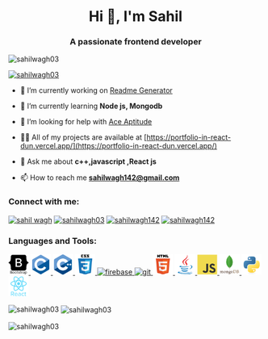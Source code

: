 <h1 align="center">Hi 👋, I'm Sahil</h1>
<h3 align="center">A passionate frontend developer</h3>

<p align="left"> <img src="https://komarev.com/ghpvc/?username=sahilwagh03&label=Profile%20views&color=0e75b6&style=flat" alt="sahilwagh03" /> </p>

<p align="left"> <a href="https://github.com/ryo-ma/github-profile-trophy"><img src="https://github-profile-trophy.vercel.app/?username=sahilwagh03" alt="sahilwagh03" /></a> </p>

- 🔭 I’m currently working on [Readme Generator](https://readme-generator-sigma.vercel.app/)

- 🌱 I’m currently learning **Node js, Mongodb**

- 🤝 I’m looking for help with [Ace Aptitude](https://ace-aptitude-psi.vercel.app/)

- 👨‍💻 All of my projects are available at [https://portfolio-in-react-dun.vercel.app/](https://portfolio-in-react-dun.vercel.app/)

- 💬 Ask me about **c++,javascript ,React js**

- 📫 How to reach me **sahilwagh142@gmail.com**

<h3 align="left">Connect with me:</h3>
<p align="left">
<a href="https://linkedin.com/in/sahil wagh" target="blank"><img align="center" src="https://raw.githubusercontent.com/rahuldkjain/github-profile-readme-generator/master/src/images/icons/Social/linked-in-alt.svg" alt="sahil wagh" height="30" width="40" /></a>
<a href="https://instagram.com/sahilwagh03" target="blank"><img align="center" src="https://raw.githubusercontent.com/rahuldkjain/github-profile-readme-generator/master/src/images/icons/Social/instagram.svg" alt="sahilwagh03" height="30" width="40" /></a>
<a href="https://www.leetcode.com/sahilwagh142" target="blank"><img align="center" src="https://raw.githubusercontent.com/rahuldkjain/github-profile-readme-generator/master/src/images/icons/Social/leet-code.svg" alt="sahilwagh142" height="30" width="40" /></a>
<a href="https://auth.geeksforgeeks.org/user/sahilwagh142" target="blank"><img align="center" src="https://raw.githubusercontent.com/rahuldkjain/github-profile-readme-generator/master/src/images/icons/Social/geeks-for-geeks.svg" alt="sahilwagh142" height="30" width="40" /></a>
</p>

<h3 align="left">Languages and Tools:</h3>
<p align="left"> <a href="https://getbootstrap.com" target="_blank" rel="noreferrer"> <img src="https://raw.githubusercontent.com/devicons/devicon/master/icons/bootstrap/bootstrap-plain-wordmark.svg" alt="bootstrap" width="40" height="40"/> </a> <a href="https://www.cprogramming.com/" target="_blank" rel="noreferrer"> <img src="https://raw.githubusercontent.com/devicons/devicon/master/icons/c/c-original.svg" alt="c" width="40" height="40"/> </a> <a href="https://www.w3schools.com/cpp/" target="_blank" rel="noreferrer"> <img src="https://raw.githubusercontent.com/devicons/devicon/master/icons/cplusplus/cplusplus-original.svg" alt="cplusplus" width="40" height="40"/> </a> <a href="https://www.w3schools.com/css/" target="_blank" rel="noreferrer"> <img src="https://raw.githubusercontent.com/devicons/devicon/master/icons/css3/css3-original-wordmark.svg" alt="css3" width="40" height="40"/> </a> <a href="https://firebase.google.com/" target="_blank" rel="noreferrer"> <img src="https://www.vectorlogo.zone/logos/firebase/firebase-icon.svg" alt="firebase" width="40" height="40"/> </a> <a href="https://git-scm.com/" target="_blank" rel="noreferrer"> <img src="https://www.vectorlogo.zone/logos/git-scm/git-scm-icon.svg" alt="git" width="40" height="40"/> </a> <a href="https://www.w3.org/html/" target="_blank" rel="noreferrer"> <img src="https://raw.githubusercontent.com/devicons/devicon/master/icons/html5/html5-original-wordmark.svg" alt="html5" width="40" height="40"/> </a> <a href="https://www.java.com" target="_blank" rel="noreferrer"> <img src="https://raw.githubusercontent.com/devicons/devicon/master/icons/java/java-original.svg" alt="java" width="40" height="40"/> </a> <a href="https://developer.mozilla.org/en-US/docs/Web/JavaScript" target="_blank" rel="noreferrer"> <img src="https://raw.githubusercontent.com/devicons/devicon/master/icons/javascript/javascript-original.svg" alt="javascript" width="40" height="40"/> </a> <a href="https://www.mongodb.com/" target="_blank" rel="noreferrer"> <img src="https://raw.githubusercontent.com/devicons/devicon/master/icons/mongodb/mongodb-original-wordmark.svg" alt="mongodb" width="40" height="40"/> </a> <a href="https://www.python.org" target="_blank" rel="noreferrer"> <img src="https://raw.githubusercontent.com/devicons/devicon/master/icons/python/python-original.svg" alt="python" width="40" height="40"/> </a> <a href="https://reactjs.org/" target="_blank" rel="noreferrer"> <img src="https://raw.githubusercontent.com/devicons/devicon/master/icons/react/react-original-wordmark.svg" alt="react" width="40" height="40"/> </a> </p>

<p><img align="left" src="https://github-readme-stats.vercel.app/api/top-langs?username=sahilwagh03&show_icons=true&locale=en&layout=compact" alt="sahilwagh03" /></p>

<p>&nbsp;<img align="center" src="https://github-readme-stats.vercel.app/api?username=sahilwagh03&show_icons=true&locale=en" alt="sahilwagh03" /></p>

<p><img align="center" src="https://github-readme-streak-stats.herokuapp.com/?user=sahilwagh03&" alt="sahilwagh03" /></p>
